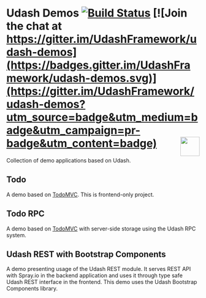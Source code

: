 # Udash Demos [![Build Status](https://travis-ci.org/UdashFramework/udash-demos.svg?branch=master)](https://travis-ci.org/UdashFramework/udash-demos) [![Join the chat at https://gitter.im/UdashFramework/udash-demos](https://badges.gitter.im/UdashFramework/udash-demos.svg)](https://gitter.im/UdashFramework/udash-demos?utm_source=badge&utm_medium=badge&utm_campaign=pr-badge&utm_content=badge) [<img align="right" height="50px" src="http://www.avsystem.com/avsystem_logo.png">](http://www.avsystem.com/)

Collection of demo applications based on Udash.

## Todo

A demo based on [TodoMVC](http://todomvc.com/). This is frontend-only project.

## Todo RPC

A demo based on [TodoMVC](http://todomvc.com/) with server-side storage using the Udash RPC system.  

## Udash REST with Bootstrap Components

A demo presenting usage of the Udash REST module. It serves REST API with Spray.io in the backend application and uses it through type safe Udash REST interface in the frontend.
This demo uses the Udash Bootstrap Components library. 